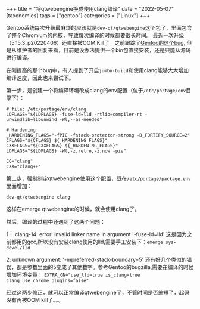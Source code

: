 +++
title = "将qtwebengine换成使用clang编译"
date = "2022-05-07"
[taxonomies]
tags = ["gentoo"]
categories = ["Linux"]
+++

Gentoo系统每次升级最麻烦的应该就是`dev-qt/qtwebengine`这个包了，里面包含了整个Chromium的内核，导致每次编译的时候都要很长时间。
最近一次升级（5.15.3_p20220406）还直接被OOM Kill了。之前跟踪了[Gentoo的这个bug](https://bugs.gentoo.org/669082),
但是从维护者的回复来看，目前是没办法提供一个bin包直接安装，还是只能从源码进行编译。

在刚提高的那个bug中，有人提到了开启`jumbo-build`和使用clang能够大大增加编译速度，因此也来尝试下。

第一步，是创建一个将编译环境改成clang的env配置（位于`/etc/portage/env`目录下）：

```
# file: /etc/portage/env/clang
LDFLAGS="${LDFLAGS} -fuse-ld=lld -rtlib=compiler-rt -unwindlib=libunwind -Wl,--as-needed"

# Hardening
_HARDENING_FLAGS="-fPIC -fstack-protector-strong -D_FORTIFY_SOURCE=2"
CFLAGS="${CFLAGS} ${_HARDENING_FLAGS}"
CXXFLAGS="${CXXFLAGS} ${_HARDENING_FLAGS}"
LDFLAGS="${LDFLAGS} -Wl,-z,relro,-z,now -pie"

CC="clang"
CXX="clang++"
```

第二步，强制制定qtwebengine使用这个配置，既在`/etc/portage/package.env`里面增加：
```
dev-qt/qtwebengine clang
```

这样在emerge qtwebengine的时候，就会使用clang了。

然后，编译的过程中还遇到了这两个问题：

1： clang-14: error: invalid linker name in argument '-fuse-ld=lld'
这是因为之前都用的gcc,所以没有安装clang使用的lld,需要手工安装下：`emerge sys-devel/lld`

2: unknown argument: '-mpreferred-stack-boundary=5'
还有好几个类似的错误，都是参数里面的5变成了其他数字。参考Gentoo的bugzilla,需要在编译的时候增加环境变量：
`EXTRA_GN="use_lld=true is_clang=true clang_use_chrome_plugins=false"`

经过这两步修正，就可以正常编译qtwebengine了，不管时间是否缩短了，起码没有再被OOM kill了。。。

